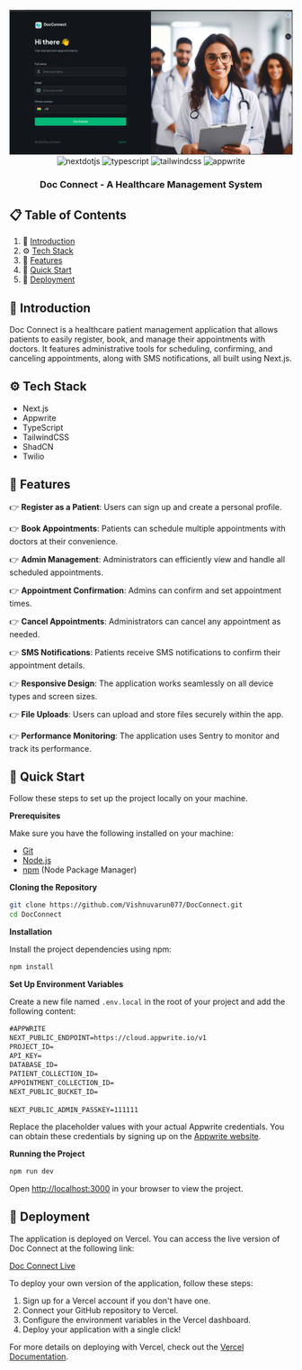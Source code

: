<div align="center">
  <br />
    <a href="https://doc-connect-alaht.vercel.app/" target="_blank">
      <img src="https://github.com/Vishnuvarun077/DocConnect/blob/f26cc8e1293d8c3ba11c5acd56d77327614ec16b/Project_banner.png" alt="Project Banner">
    </a>
  <br />

  <div>
    <img src="https://img.shields.io/badge/-Next_JS-black?style=for-the-badge&logoColor=white&logo=nextdotjs&color=000000" alt="nextdotjs" />
    <img src="https://img.shields.io/badge/-TypeScript-black?style=for-the-badge&logoColor=white&logo=typescript&color=3178C6" alt="typescript" />
    <img src="https://img.shields.io/badge/-Tailwind_CSS-black?style=for-the-badge&logoColor=white&logo=tailwindcss&color=06B6D4" alt="tailwindcss" />
    <img src="https://img.shields.io/badge/-Appwrite-black?style=for-the-badge&logoColor=white&logo=appwrite&color=FD366E" alt="appwrite" />
  </div>

  <h3 align="center">Doc Connect - A Healthcare Management System</h3>
</div>

## 📋 <a name="table">Table of Contents</a>

1. 🤖 [Introduction](#introduction)
2. ⚙️ [Tech Stack](#tech-stack)
3. 🔋 [Features](#features)
4. 🤸 [Quick Start](#quick-start)
5. 🚀 [Deployment](#deployment)

## <a name="introduction">🤖 Introduction</a>

Doc Connect is a healthcare patient management application that allows patients to easily register, book, and manage their appointments with doctors. It features administrative tools for scheduling, confirming, and canceling appointments, along with SMS notifications, all built using Next.js.

## <a name="tech-stack">⚙️ Tech Stack</a>

- Next.js
- Appwrite
- TypeScript
- TailwindCSS
- ShadCN
- Twilio

## <a name="features">🔋 Features</a>

👉 **Register as a Patient**: Users can sign up and create a personal profile.

👉 **Book Appointments**: Patients can schedule multiple appointments with doctors at their convenience.

👉 **Admin Management**: Administrators can efficiently view and handle all scheduled appointments.

👉 **Appointment Confirmation**: Admins can confirm and set appointment times.

👉 **Cancel Appointments**: Administrators can cancel any appointment as needed.

👉 **SMS Notifications**: Patients receive SMS notifications to confirm their appointment details.

👉 **Responsive Design**: The application works seamlessly on all device types and screen sizes.

👉 **File Uploads**: Users can upload and store files securely within the app.

👉 **Performance Monitoring**: The application uses Sentry to monitor and track its performance.

## <a name="quick-start">🤸 Quick Start</a>

Follow these steps to set up the project locally on your machine.

**Prerequisites**

Make sure you have the following installed on your machine:

- [Git](https://git-scm.com/)
- [Node.js](https://nodejs.org/en)
- [npm](https://www.npmjs.com/) (Node Package Manager)

**Cloning the Repository**

```bash
git clone https://github.com/Vishnuvarun077/DocConnect.git
cd DocConnect
```

**Installation**

Install the project dependencies using npm:

```bash
npm install
```

**Set Up Environment Variables**

Create a new file named `.env.local` in the root of your project and add the following content:

```env
#APPWRITE
NEXT_PUBLIC_ENDPOINT=https://cloud.appwrite.io/v1
PROJECT_ID=
API_KEY=
DATABASE_ID=
PATIENT_COLLECTION_ID=
APPOINTMENT_COLLECTION_ID=
NEXT_PUBLIC_BUCKET_ID=

NEXT_PUBLIC_ADMIN_PASSKEY=111111
```

Replace the placeholder values with your actual Appwrite credentials. You can obtain these credentials by signing up on the [Appwrite website](https://appwrite.io/).

**Running the Project**

```bash
npm run dev
```

Open [http://localhost:3000](http://localhost:3000) in your browser to view the project.

## <a name="deployment">🚀 Deployment</a>

The application is deployed on Vercel. You can access the live version of Doc Connect at the following link:

[Doc Connect Live](https://doc-connect-alaht.vercel.app)

To deploy your own version of the application, follow these steps:

1. Sign up for a Vercel account if you don't have one.
2. Connect your GitHub repository to Vercel.
3. Configure the environment variables in the Vercel dashboard.
4. Deploy your application with a single click!

For more details on deploying with Vercel, check out the [Vercel Documentation](https://vercel.com/docs).
